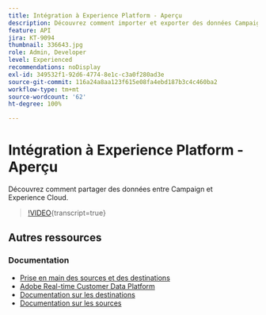 ```yaml
---
title: Intégration à Experience Platform - Aperçu
description: Découvrez comment importer et exporter des données Campaign et Experience Cloud, ce qui permet aux deux solutions de communiquer.
feature: API
jira: KT-9094
thumbnail: 336643.jpg
role: Admin, Developer
level: Experienced
recommendations: noDisplay
exl-id: 349532f1-92d6-4774-8e1c-c3a0f280ad3e
source-git-commit: 116a24a8aa123f615e08fa4ebd187b3c4c460ba2
workflow-type: tm+mt
source-wordcount: '62'
ht-degree: 100%

---
```


# Intégration à Experience Platform - Aperçu

Découvrez comment partager des données entre Campaign et Experience Cloud.

>[!VIDEO](https://video.tv.adobe.com/v/3441266?quality=12&learn=on&captions=fre_fr){transcript=true}

## Autres ressources

### Documentation

* [Prise en main des sources et des destinations](https://experienceleague.adobe.com/docs/campaign-classic/using/integrating-with-adobe-experience-cloud/aep-sources-destinations/get-started-sources-destinations.html?lang=fr#)
* [Adobe Real-time Customer Data Platform](https://experienceleague.adobe.com/docs/experience-platform/rtcdp/overview.html?lang=fr)
* [Documentation sur les destinations](https://experienceleague.adobe.com/docs/experience-platform/destinations/home.html?lang=fr)
* [Documentation sur les sources](https://experienceleague.adobe.com/docs/experience-platform/sources/home.html?lang=fr)
